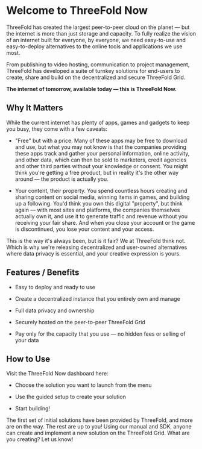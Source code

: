 
# Welcome to ThreeFold Now


ThreeFold has created the largest peer-to-peer cloud on the planet — but the internet is more than just storage and capacity. To fully realize the vision of an internet built for everyone, by everyone, we need easy-to-use and easy-to-deploy alternatives to the online tools and applications we use most. 

From publishing to video hosting, communication to project management, ThreeFold has developed a suite of turnkey solutions for end-users to create, share and build on the decentralized and secure ThreeFold Grid. 

**The internet of tomorrow, available today — this is ThreeFold Now.**  

## Why It Matters

While the current internet has plenty of apps, games and gadgets to keep you busy, they come with a few caveats: 

- "Free" but with a price. Many of these apps may be free to download and use, but what you may not know is that the companies providing these apps track and gather your personal information, online activity, and other data, which can then be sold to marketers, credit agencies and other third parties without your knowledge or consent. You might think you're getting a free product, but in reality it's the other way around — the product is actually you.

- Your content, their property. You spend countless hours creating and sharing content on social media, winning items in games, and building up a following. You'd think you own this digital "property", but think again — with most sites and platforms, the companies themselves actually own it, and use it to generate traffic and revenue without you receiving your fair share. And when you close your account or the game is discontinued, you lose your content and your access. 

This is the way it's always been, but is it fair? We at ThreeFold think not. Which is why we're releasing decentralized and user-owned alternatives where data privacy is essential, and your creative expression is yours. 


## Features / Benefits

- Easy to deploy and ready to use 

- Create a decentralized instance that you entirely own and manage

- Full data privacy and ownership

- Securely hosted on the peer-to-peer ThreeFold Grid

- Pay only for the capacity that you use — no hidden fees or selling of your data


## How to Use 

Visit the ThreeFold Now dashboard here: 

- Choose the solution you want to launch from the menu

- Use the guided setup to create your solution

- Start building! 


The first set of initial solutions have been provided by ThreeFold, and more are on the way. The rest are up to you! Using our manual and SDK, anyone can create and implement a new solution on the ThreeFold Grid. What are you creating? Let us know! 
